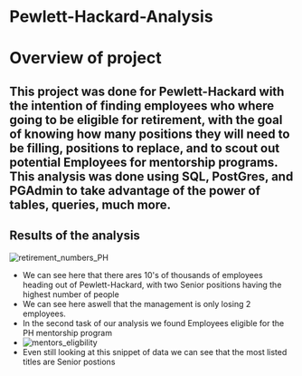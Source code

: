# Pewlett-Hackard-Analysis
# Overview of project
## This project was done for Pewlett-Hackard with the intention of finding employees who where going to be eligible for retirement, with the goal of knowing how many positions they will need to be filling, positions to replace, and to scout out potential Employees for mentorship programs. This analysis was done using SQL, PostGres, and PGAdmin to take advantage of the power of tables, queries, much more.
## Results of the analysis
 ![retirement_numbers_PH](https://user-images.githubusercontent.com/102084269/169727904-601f184c-dacf-48c2-a39e-74cd4554ea2a.PNG)
- We can see here that there ares 10's of thousands of employees heading out of Pewlett-Hackard, with two Senior positions having the highest number of people
- We can see here aswell that the management is only losing 2 employees.
- In the second task of our analysis we found Employees eligible for the PH mentorship program
- ![mentors_eligbility](https://user-images.githubusercontent.com/102084269/169728112-ba01bd0d-7b79-4f06-9ed3-401f8c9868c8.PNG)
- Even still looking at this snippet of data we can see that the most listed titles are Senior postions
